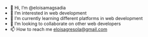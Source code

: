 - 👋 Hi, I’m @eloisamagsadia
- 👀 I’m interested in web development
- 🌱 I’m currently learning different platforms in web development
- 💞️ I’m looking to collaborate on other web developers
- 📫 How to reach me eloisagresola@gmail.com

<!---
eloisamagsadia/eloisamagsadia is a ✨ special ✨ repository because its `README.md` (this file) appears on your GitHub profile.
You can click the Preview link to take a look at your changes.
--->
